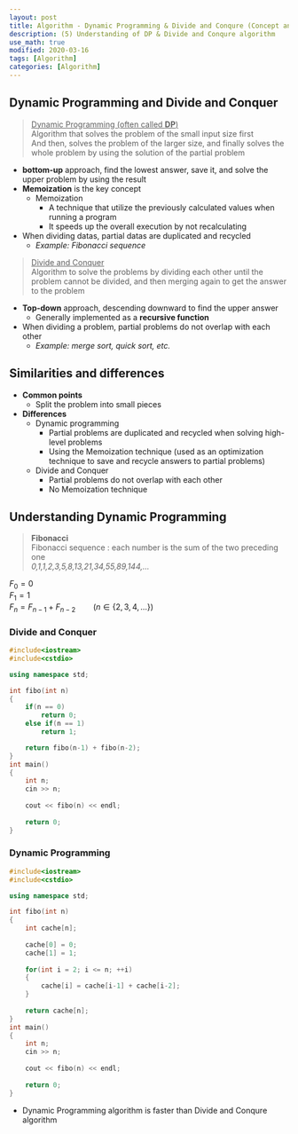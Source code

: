 ```yaml
---
layout: post
title: Algorithm - Dynamic Programming & Divide and Conqure (Concept and C++ examples)
description: (5) Understanding of DP & Divide and Conqure algorithm
use_math: true
modified: 2020-03-16
tags: [Algorithm]
categories: [Algorithm]
---
```


## Dynamic Programming and Divide and Conquer

> <u>Dynamic Programming (often called <b>DP</b>)</u>  
> Algorithm that solves the problem of the small input size first  
> And then, solves the problem of the larger size, and finally solves the whole problem by using the solution of the partial problem


- **bottom-up** approach, find the lowest answer, save it, and solve the upper problem by using the result
- **Memoization** is the key concept
	- Memoization
		- A technique that utilize the previously calculated values when running a program  
		- It speeds up the overall execution by not recalculating
- When dividing datas, partial datas are duplicated and recycled
	- _Example: Fibonacci sequence_


> <u>Divide and Conquer</u>  
> Algorithm to solve the problems by dividing each other until the problem cannot be divided, and then merging again to get the answer to the problem  


- **Top-down** approach, descending downward to find the upper answer  
	- Generally implemented as a **recursive function**  
-  When dividing a problem, partial problems do not overlap with each other  
	- _Example: merge sort, quick sort, etc._

## Similarities and differences
- **Common points**
	- Split the problem into small pieces
- **Differences**
	- Dynamic programming
		- Partial problems are duplicated and recycled when solving high-level problems
		- Using the Memoization technique (used as an optimization technique to save and recycle answers to partial problems)
	- Divide and Conquer
		- Partial problems do not overlap with each other
		- No Memoization technique

## Understanding Dynamic Programming  
> **Fibonacci**  
> Fibonacci sequence : each number is the sum of the two preceding one  
> *0,1,1,2,3,5,8,13,21,34,55,89,144,...*  


$F_0=0$  
$F_1=1$  
$F_n=F_{n-1}+F_{n-2}\qquad(n\in\{2,3,4,\dots\})$  


### Divide and Conquer  

```cpp
#include<iostream>
#include<cstdio>

using namespace std;

int fibo(int n)
{
	if(n == 0)
		return 0;
	else if(n == 1)
		return 1;

	return fibo(n-1) + fibo(n-2);
}
int main()
{
	int n;
	cin >> n;
	
	cout << fibo(n) << endl;
	
	return 0;
}
```

### Dynamic Programming

```cpp
#include<iostream>
#include<cstdio>

using namespace std;

int fibo(int n)
{
	int cache[n];
	
	cache[0] = 0;
	cache[1] = 1;
	
	for(int i = 2; i <= n; ++i)
	{
		cache[i] = cache[i-1] + cache[i-2];
	}
	
	return cache[n];
}
int main()
{
	int n;
	cin >> n;
	
	cout << fibo(n) << endl;
	
	return 0;
}
```
* Dynamic Programming algorithm is faster than Divide and Conqure algorithm  
